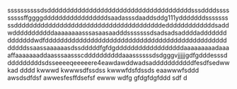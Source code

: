 ssssssssssdsddddddddddddddddddddddddddddddddddddddsssddddsssssssssffggggdddddddddddddddddsaadasssdaaddsddg111ydddddddsssssssssdddddddddddddddddddddddddddddddddddddddedddddddddddddsaddwdddddddddddaaaaaaaasssasaasaadddsssssssdsadsadsaddddaddddddddddddddwdfdddddddddddddddddddddddddddddddddddddddddddddddddddddssaassaaaaaasdssdddddfgfdgddddddddddddddddddaaaaaaaaadaaaaffaaaaaaaddaasssaassscddddddddddaaassssssdsdgggvjjjjjgdfgdddesssddddddddddsdsseeeeqeeeeere4eawdawddwadsadddddddddddfesdfsedwwkad
dddd
kwwwd
kwwwsdfssdss
kwwwfdsfdssds
eaawwwfsddd
awsdsdfdsf
awwesfesffdsefsf
ewww
wdfg
gfdgfdgfddd
sdf
d
